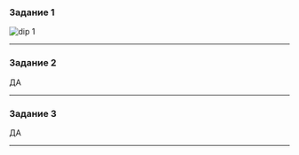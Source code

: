 ### Задание 1

![dip 1](https://github.com/Oigen181/Podgotovka/assets/126493876/d837ac08-5dbc-4c3a-b31f-73fe78ff36bb)

---

### Задание 2

ДА

---

### Задание 3

ДА

---
